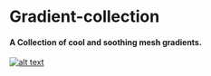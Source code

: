 # Gradient-collection

#### A Collection of cool and soothing mesh gradients. 
[![alt text](https://i.ibb.co/Mfmcz9q/screenshot-nimbus-capture-2021-10-02-17-52-37.png)](https://gradient-collection.vercel.app/)
